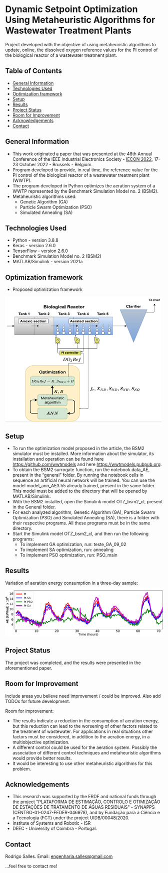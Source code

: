 # Dynamic Setpoint Optimization Using Metaheuristic Algorithms for Wastewater Treatment Plants
Project developed with the objective of using metaheuristic algorithms to update, online, the dissolved oxygen reference values for the PI control of the biological reactor of a wastewater treatment plant.

## Table of Contents
* [General Information](#general-information)
* [Technologies Used](#technologies-used)
* [Optimization framework](#Optimization-framework)
* [Setup](#setup)
* [Results](#Results)
* [Project Status](#project-status)
* [Room for Improvement](#room-for-improvement)
* [Acknowledgements](#acknowledgements)
* [Contact](#contact)
<!-- * [License](#license) -->


## General Information
* This work originated a paper that was presented at the 48th Annual Conference of the IEEE Industrial Electronics Society - [IECON 2022](https://iecon2022.org/), 17-23 October 2022 - Brussels - Belgium.
* Program developed to provide, in real time, the reference value for the PI control of the biological reactor of a wastewater treatment plant (WWTP).
* The program developed in Python optimizes the aeration system of a WWTP represented by the Benchmark Simulation Model no. 2 (BSM2).
* Metaheuristic algorithms used:
  * Genetic Algorithm (GA)
  * Particle Swarm Optimization (PSO)
  * Simulated Annealing (SA)

## Technologies Used
- Python - version 3.8.8
- Keras - version 2.6.0
- TensorFlow - version 2.6.0
- Benchmark Simulation Model no. 2 (BSM2)
- MATLAB/Simulink - version 2021a


## Optimization framework
* Proposed optimization framework

<img src="Figures/f3.png" width="500" height="400">


## Setup
* To run the optimization model proposed in the article, the BSM2 simulator must be installed. More information about the simulator, its installation and operation can be found here https://github.com/wwtmodels and here https://wwtmodels.pubpub.org.
* To obtain the BSM2 surrogate function, run the notebook data_AE, present in the “general” folder. By running the notebook cells in sequence an artificial neural network will be trained. You can use the model model_ann_AE3.h5 already trained, present in the same folder. This model must be added to the directory that will be opened by MATLAB/Simulink.
* With the BSM2 installed, open the Simulink model OTZ_bsm2_cl, present in the General folder.
* For each analyzed algorithm, Genetic Algorithm (GA), Particle Swarm Optimization (PSO) and Simulated Annealing (SA), there is a folder with their respective programs. All these programs must be in the same directory.
* Start the Simulink model OTZ_bsm2_cl, and then run the following programs:
   * To implement GA optimization, run: teste_GA_09_02
   * To implement SA optimization, run: annealing
   * To implement PSO optimization, run: PSO_main



## Results
Variation of aeration energy consumption in a three-day sample:

<img src="Figures/f4.png">


## Project Status
The project was completed, and the results were presented in the aforementioned paper.


## Room for Improvement
Include areas you believe need improvement / could be improved. Also add TODOs for future development.

Room for improvement:
- The results indicate a reduction in the consumption of aeration energy, but this reduction can lead to the worsening of other factors related to the treatment of wastewater. For applications in real situations other factors must be considered, in addition to the aeration energy, in a multiobjective optimization.
- A different control could be used for the aeration system. Possibly the association of different control techniques and metaheuristic algorithms would provide better results.
- It would be interesting to use other metaheuristic algorithms for this problem.


## Acknowledgements
* This research was supported by the ERDF and national funds through the project "PLATAFORMA DE ESTIMAÇÃO, CONTROLO E OTIMIZAÇÃO DE ESTAÇÕES DE TRATAMENTO DE ÁGUAS RESIDUAIS" - SYNAPPS (CENTRO-01-0247-FEDER-046978), and by Fundação para a Ciência e a Tecnologia (FCT) under the project UIDB/00048/2020.
* Institute of Systems and Robotic - ISR 
* DEEC - University of Coimbra - Portugal.


## Contact
Rodrigo Salles. Email: engenharia.salles@gmail.com 

...feel free to contact me!



<!-- Optional -->
<!-- ## License -->
<!-- This project is open source and available under the [... License](). -->

<!-- You don't have to include all sections - just the one's relevant to your project -->
